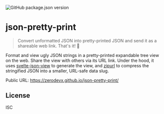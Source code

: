 ![GitHub package.json version](https://img.shields.io/github/package-json/v/zerodevx/json-pretty-print)

# json-pretty-print

> Convert unformatted JSON into pretty-printed JSON and send it as a shareable web link. That's it!
> 🤪

Format and view ugly JSON strings in a pretty-printed expandable tree view on the web. Share the
view with others via its URL link. Under the hood, it uses
[svelte-json-view](https://github.com/zerodevx/svelte-json-view) to generate the view, and
[zipurl](https://github.com/zerodevx/zipurl) to compress the stringified JSON into a smaller,
URL-safe data slug.

Public URL: https://zerodevx.github.io/json-pretty-print/

## License

ISC
